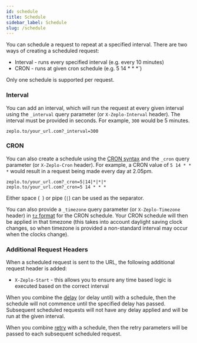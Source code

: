 ```yaml
---
id: schedule
title: Schedule
sidebar_label: Schedule
slug: /schedule
---
```



You can schedule a request to repeat at a specified interval. There are two ways of creating a scheduled request:

 * Interval - runs every specified interval (e.g. every 10 minutes)
 * CRON - runs at given cron schedule (e.g. 5 14 * * *`)

Only one schedule is supported per request.

### Interval

You can add an interval, which will run the request at every given interval using the `_interval` query parameter (or `X-Zeplo-Interval` header). The interval must be provided in seconds. For example, `300` would be 5 minutes. 

```
zeplo.to/your_url.com?_interval=300
```

### CRON

You can also create a schedule using the [CRON syntax](https://crontab.guru/) and the `_cron` query parameter (or `X-Zeplo-Cron` header). For example, a CRON value of `5 14 * * *` would result in a request being made every day at 2.05pm.

```
zeplo.to/your_url.com?_cron=5|14|*|*|*
zeplo.to/your_url.com?_cron=5 14 * * *
```

Either space (` `) or pipe (`|`) can be used as the separator.

You can also provide a `_timezone` query parameter (or `X-Zeplo-Timezone` header) in [`tz` format](https://en.wikipedia.org/wiki/List_of_tz_database_time_zones) for the CRON schedule. Your CRON schedule will then be applied in that timezone (this takes into account daylight saving clock changes, so when timezone is provided a non-standard interval may occur when the clocks change).


### Additional Request Headers

When a scheduled request is sent to the URL, the following additional request header is added:

  * `X-Zeplo-Start` - this allows you to ensure any time based logic is executed based on the correct interval

When you combine the [delay](/docs/delay) (or delay until) with a schedule, then the schedule will not commence until the specified delay has passed. Subsequent scheduled requests will not have any delay applied and will be run at the given interval.

When you combine [retry](/docs/retry) with a schedule, then the retry parameters will be passed to each subsequent scheduled request. 
